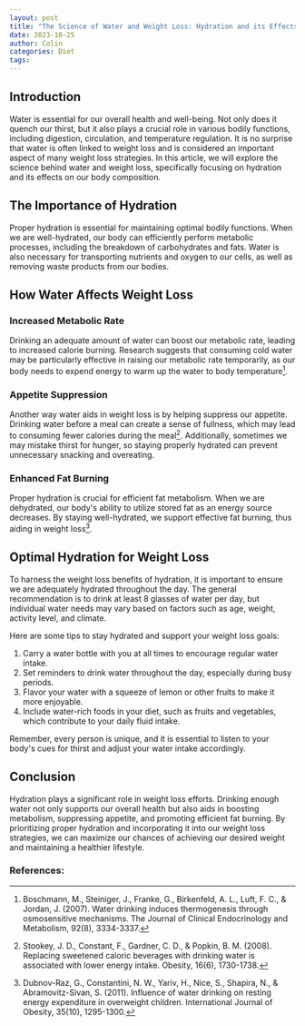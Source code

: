 ```yaml
---
layout: post
title: "The Science of Water and Weight Loss: Hydration and its Effects"
date: 2023-10-25
author: Colin
categories: Diet
tags: 
---
```


## Introduction

Water is essential for our overall health and well-being. Not only does it quench our thirst, but it also plays a crucial role in various bodily functions, including digestion, circulation, and temperature regulation. It is no surprise that water is often linked to weight loss and is considered an important aspect of many weight loss strategies. In this article, we will explore the science behind water and weight loss, specifically focusing on hydration and its effects on our body composition.

## The Importance of Hydration

Proper hydration is essential for maintaining optimal bodily functions. When we are well-hydrated, our body can efficiently perform metabolic processes, including the breakdown of carbohydrates and fats. Water is also necessary for transporting nutrients and oxygen to our cells, as well as removing waste products from our bodies.

## How Water Affects Weight Loss

### Increased Metabolic Rate

Drinking an adequate amount of water can boost our metabolic rate, leading to increased calorie burning. Research suggests that consuming cold water may be particularly effective in raising our metabolic rate temporarily, as our body needs to expend energy to warm up the water to body temperature[^1^].

### Appetite Suppression

Another way water aids in weight loss is by helping suppress our appetite. Drinking water before a meal can create a sense of fullness, which may lead to consuming fewer calories during the meal[^2^]. Additionally, sometimes we may mistake thirst for hunger, so staying properly hydrated can prevent unnecessary snacking and overeating.

### Enhanced Fat Burning

Proper hydration is crucial for efficient fat metabolism. When we are dehydrated, our body's ability to utilize stored fat as an energy source decreases. By staying well-hydrated, we support effective fat burning, thus aiding in weight loss[^3^].

## Optimal Hydration for Weight Loss

To harness the weight loss benefits of hydration, it is important to ensure we are adequately hydrated throughout the day. The general recommendation is to drink at least 8 glasses of water per day, but individual water needs may vary based on factors such as age, weight, activity level, and climate.

Here are some tips to stay hydrated and support your weight loss goals:

1. Carry a water bottle with you at all times to encourage regular water intake.
2. Set reminders to drink water throughout the day, especially during busy periods.
3. Flavor your water with a squeeze of lemon or other fruits to make it more enjoyable.
4. Include water-rich foods in your diet, such as fruits and vegetables, which contribute to your daily fluid intake.

Remember, every person is unique, and it is essential to listen to your body's cues for thirst and adjust your water intake accordingly.

## Conclusion

Hydration plays a significant role in weight loss efforts. Drinking enough water not only supports our overall health but also aids in boosting metabolism, suppressing appetite, and promoting efficient fat burning. By prioritizing proper hydration and incorporating it into our weight loss strategies, we can maximize our chances of achieving our desired weight and maintaining a healthier lifestyle.

### References:
[^1^]: Boschmann, M., Steiniger, J., Franke, G., Birkenfeld, A. L., Luft, F. C., & Jordan, J. (2007). Water drinking induces thermogenesis through osmosensitive mechanisms. The Journal of Clinical Endocrinology and Metabolism, 92(8), 3334-3337.
[^2^]: Stookey, J. D., Constant, F., Gardner, C. D., & Popkin, B. M. (2008). Replacing sweetened caloric beverages with drinking water is associated with lower energy intake. Obesity, 16(6), 1730-1738.
[^3^]: Dubnov-Raz, G., Constantini, N. W., Yariv, H., Nice, S., Shapira, N., & Abramovitz-Sivan, S. (2011). Influence of water drinking on resting energy expenditure in overweight children. International Journal of Obesity, 35(10), 1295-1300.
